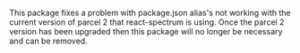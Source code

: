 This package fixes a problem with package.json alias's not working with the current version of parcel 2 that react-spectrum is using. Once the parcel 2 version has been upgraded then this package will no longer be necessary and can be removed.